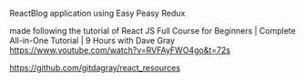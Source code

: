 ReactBlog application using Easy Peasy Redux

made following the tutorial of React JS Full Course for Beginners | Complete All-in-One Tutorial | 9 Hours
with Dave Gray
https://www.youtube.com/watch?v=RVFAyFWO4go&t=72s

https://github.com/gitdagray/react_resources